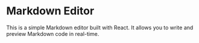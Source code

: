 # Markdown Editor

This is a simple Markdown editor built with React. It allows you to write and preview Markdown code in real-time.
